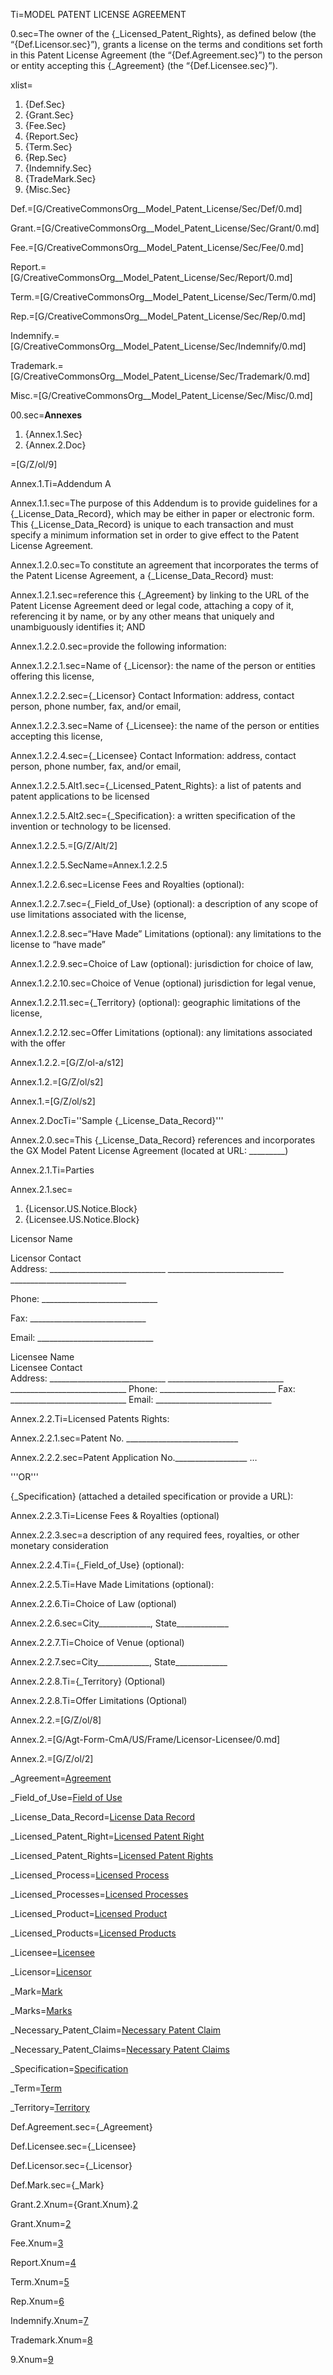 Ti=MODEL PATENT LICENSE AGREEMENT

0.sec=The owner of the {_Licensed_Patent_Rights}, as defined below (the “{Def.Licensor.sec}”), grants a license on the terms and conditions set forth in this Patent License Agreement (the “{Def.Agreement.sec}”) to the person or entity accepting this {_Agreement} (the “{Def.Licensee.sec}”).

xlist=<ol class="secs-and"><li>{Def.Sec}<li>{Grant.Sec}<li>{Fee.Sec}<li>{Report.Sec}<li>{Term.Sec}<li>{Rep.Sec}<li>{Indemnify.Sec}<li>{TradeMark.Sec}<li>{Misc.Sec}</ol>

Def.=[G/CreativeCommonsOrg__Model_Patent_License/Sec/Def/0.md]

Grant.=[G/CreativeCommonsOrg__Model_Patent_License/Sec/Grant/0.md]

Fee.=[G/CreativeCommonsOrg__Model_Patent_License/Sec/Fee/0.md]

Report.=[G/CreativeCommonsOrg__Model_Patent_License/Sec/Report/0.md]

Term.=[G/CreativeCommonsOrg__Model_Patent_License/Sec/Term/0.md]

Rep.=[G/CreativeCommonsOrg__Model_Patent_License/Sec/Rep/0.md]

Indemnify.=[G/CreativeCommonsOrg__Model_Patent_License/Sec/Indemnify/0.md]

Trademark.=[G/CreativeCommonsOrg__Model_Patent_License/Sec/Trademark/0.md]

Misc.=[G/CreativeCommonsOrg__Model_Patent_License/Sec/Misc/0.md]


00.sec=<b>Annexes</b> <ol><li>{Annex.1.Sec}<li>{Annex.2.Doc}</ol>

=[G/Z/ol/9]

Annex.1.Ti=Addendum A

Annex.1.1.sec=The purpose of this Addendum is to provide guidelines for a {_License_Data_Record}, which may be either in paper or electronic form. This {_License_Data_Record} is unique to each transaction and must specify a minimum information set in order to give effect to the Patent License Agreement.

Annex.1.2.0.sec=To constitute an agreement that incorporates the terms of the Patent License Agreement, a {_License_Data_Record} must:

Annex.1.2.1.sec=reference this {_Agreement} by linking to the URL of the Patent License Agreement deed or legal code, attaching a copy of it, referencing it by name, or by any other means that uniquely and unambiguously identifies it; AND

Annex.1.2.2.0.sec=provide the following information:

Annex.1.2.2.1.sec=Name of {_Licensor}: the name of the person or entities offering this license,

Annex.1.2.2.2.sec={_Licensor} Contact Information: address, contact person, phone number, fax, and/or email,

Annex.1.2.2.3.sec=Name of {_Licensee}: the name of the person or entities accepting this license,

Annex.1.2.2.4.sec={_Licensee} Contact Information: address, contact person, phone number, fax, and/or email,


Annex.1.2.2.5.Alt1.sec={_Licensed_Patent_Rights}: a list of patents and patent applications to be licensed

Annex.1.2.2.5.Alt2.sec={_Specification}: a written specification of the invention or technology to be licensed.

Annex.1.2.2.5.=[G/Z/Alt/2]

Annex.1.2.2.5.SecName=Annex.1.2.2.5

Annex.1.2.2.6.sec=License Fees and Royalties (optional):

Annex.1.2.2.7.sec={_Field_of_Use} (optional): a description of any scope of use limitations associated with the license,

Annex.1.2.2.8.sec=“Have Made” Limitations (optional): any limitations to the license to “have made”

Annex.1.2.2.9.sec=Choice of Law (optional): jurisdiction for choice of law,

Annex.1.2.2.10.sec=Choice of Venue (optional) jurisdiction for legal venue,

Annex.1.2.2.11.sec={_Territory} (optional): geographic limitations of the license,

Annex.1.2.2.12.sec=Offer Limitations (optional): any limitations associated with the offer 

Annex.1.2.2.=[G/Z/ol-a/s12]

Annex.1.2.=[G/Z/ol/s2]

Annex.1.=[G/Z/ol/s2]

Annex.2.DocTi=''Sample {_License_Data_Record}'''

Annex.2.0.sec=This {_License_Data_Record} references and incorporates the GX Model Patent License Agreement (located at URL: _________)


Annex.2.1.Ti=Parties

Annex.2.1.sec=<ol><li>{Licensor.US.Notice.Block}<li>{Licensee.US.Notice.Block}</ol>

Licensor Name	

Licensor Contact	
Address:     _____________________________
             _____________________________
             _____________________________

Phone:       _____________________________

Fax:         _____________________________

Email:       _____________________________


Licensee Name	
Licensee Contact	
Address:     _____________________________
             _____________________________
             _____________________________
Phone:       _____________________________
Fax:         _____________________________
Email:       _____________________________

Annex.2.2.Ti=Licensed Patents Rights:
	
Annex.2.2.1.sec=Patent No.   ____________________________

Annex.2.2.2.sec=Patent Application No.__________________
…

'''OR'''

{_Specification} (attached a detailed specification or provide a URL):


Annex.2.2.3.Ti=License Fees & Royalties (optional)

Annex.2.2.3.sec=a description of any required fees, royalties, or other monetary consideration	


Annex.2.2.4.Ti={_Field_of_Use} (optional):	


Annex.2.2.5.Ti=Have Made Limitations (optional):	


Annex.2.2.6.Ti=Choice of Law (optional)

Annex.2.2.6.sec=City_____________, State_____________

Annex.2.2.7.Ti=Choice of Venue (optional)

Annex.2.2.7.sec=City_____________, State_____________


Annex.2.2.8.Ti={_Territory} (Optional)	


Annex.2.2.8.Ti=Offer Limitations (Optional)

Annex.2.2.=[G/Z/ol/8]

Annex.2.=[G/Agt-Form-CmA/US/Frame/Licensor-Licensee/0.md]

Annex.2.=[G/Z/ol/2]


_Agreement=<a href='#Def.Agreement.sec' class='definedterm'>Agreement</a>

_Field_of_Use=<a href='#Def.Field_of_Use.sec' class='definedterm'>Field of Use</a>

_License_Data_Record=<a href='#Def.License_Data_Record.sec' class='definedterm'>License Data Record</a>

_Licensed_Patent_Right=<a href='#Def.Licensed_Patent_Right.sec' class='definedterm'>Licensed Patent Right</a>

_Licensed_Patent_Rights=<a href='#Def.Licensed_Patent_Right.sec' class='definedterm'>Licensed Patent Rights</a>

_Licensed_Process=<a href='#Def.Licensed_Process.sec' class='definedterm'>Licensed Process</a>

_Licensed_Processes=<a href='#Def.Licensed_Process.sec' class='definedterm'>Licensed Processes</a>

_Licensed_Product=<a href='#Def.Licensed_Product.sec' class='definedterm'>Licensed Product</a>

_Licensed_Products=<a href='#Def.Licensed_Product.sec' class='definedterm'>Licensed Products</a>

_Licensee=<a href='#Def.Licensee.sec' class='definedterm'>Licensee</a>

_Licensor=<a href='#Def.Licensor.sec' class='definedterm'>Licensor</a>

_Mark=<a href='#Def.Mark.sec' class='definedterm'>Mark</a>

_Marks=<a href='#Def.Mark.sec' class='definedterm'>Marks</a>

_Necessary_Patent_Claim=<a href='#Def.Necessary_Patent_Claim.sec' class='definedterm'>Necessary Patent Claim</a>

_Necessary_Patent_Claims=<a href='#Def.Necessary_Patent_Claim.sec' class='definedterm'>Necessary Patent Claims</a>

_Specification=<a href='#Def.Specification.sec' class='definedterm'>Specification</a>

_Term=<a href='#Def.Term.sec' class='definedterm'>Term</a>

_Territory=<a href='#Def.Territory.sec' class='definedterm'>Territory</a>


Def.Agreement.sec={_Agreement}

Def.Licensee.sec={_Licensee}

Def.Licensor.sec={_Licensor}

Def.Mark.sec={_Mark}

Grant.2.Xnum={Grant.Xnum}.<a href='#Grant.2.sec'>2</a>

Grant.Xnum=<a href='#Grant.sec'>2</a>

Fee.Xnum=<a href='#Fee.sec'>3</a>

Report.Xnum=<a href='#Report.sec'>4</a>

Term.Xnum=<a href='#Term.sec'>5</a>

Rep.Xnum=<a href='#Rep.sec'>6</a>

Indemnify.Xnum=<a href='#Indemnify.sec'>7</a>

Trademark.Xnum=<a href='#8.sec'>8</a>

9.Xnum=<a href='#9.sec'>9</a>


